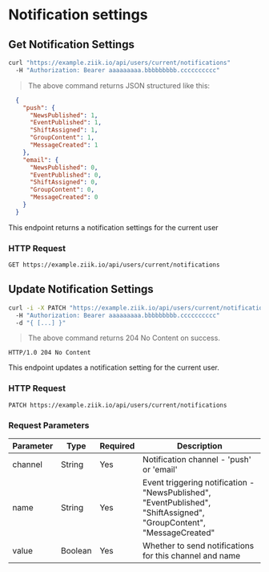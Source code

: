 # Notification settings

## Get Notification Settings
```bash
curl "https://example.ziik.io/api/users/current/notifications"
  -H "Authorization: Bearer aaaaaaaaa.bbbbbbbbb.cccccccccc"
```

> The above command returns JSON structured like this:

```json
  {
    "push": {
      "NewsPublished": 1,
      "EventPublished": 1,
      "ShiftAssigned": 1,
      "GroupContent": 1,
      "MessageCreated": 1
    },
    "email": {
      "NewsPublished": 0,
      "EventPublished": 0,
      "ShiftAssigned": 0,
      "GroupContent": 0,
      "MessageCreated": 0
    }
  }
```

This endpoint returns a notification settings for the current user

### HTTP Request

`GET https://example.ziik.io/api/users/current/notifications`

## Update Notification Settings
```bash
curl -i -X PATCH "https://example.ziik.io/api/users/current/notifications"
  -H "Authorization: Bearer aaaaaaaaa.bbbbbbbbb.cccccccccc"
  -d "{ [...] }"
```

> The above command returns 204 No Content on success.

```http
HTTP/1.0 204 No Content
```

This endpoint updates a notification setting for the current user.

### HTTP Request

`PATCH https://example.ziik.io/api/users/current/notifications`

### Request Parameters

Parameter | Type | Required | Description
--------- | ---- |  ------- | -----------
channel | String | Yes | Notification channel - 'push' or 'email'
name | String | Yes | Event triggering notification - "NewsPublished", "EventPublished", "ShiftAssigned", "GroupContent", "MessageCreated"
value | Boolean | Yes | Whether to send notifications for this channel and name
